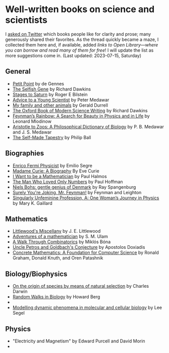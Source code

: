# Well-written books on science and scientists

I [asked on Twitter](https://twitter.com/arghya_dutta_/status/1679955697289576448) which books people like for clarity and prose; many generously shared their favorites. As the thread quickly became a maze, I collected them here and, if available, added *links to Open Library—where you can borrow and read many of them for free*! I will update the list as more suggestions come in. (Last updated: 2023-07-15, Saturday)

## General

- [Petit Point](https://www.worldscientific.com/worldscibooks/10.1142/5626#t=aboutBook) by de Gennes
- [The Selfish Gene](https://openlibrary.org/books/OL4554174M/The_selfish_gene) by Richard Dawkins
- [Stages to Saturn](https://openlibrary.org/books/OL7070622M/Stages_to_Saturn) by Roger E Bilstein
- [Advice to a Young Scientist](https://openlibrary.org/works/OL2471122W/Advice_to_a_Young_Scientist) by Peter Medawar
- [My family and other animals](https://openlibrary.org/works/OL10509141W/My_Family_and_other_Animals) by Gerald Durrell
- [The Oxford Book of Modern Science Writing](https://openlibrary.org/works/OL1966492W/The_Oxford_Book_of_Modern_Science_Writing) by Richard Dawkins
- [Feynman’s Rainbow: A Search for Beauty in Physics and in Life](https://openlibrary.org/works/OL7986162W/Feynman%27s_Rainbow) by Leonard Mlodinow
- [Aristotle to Zoos: A Philosophical Dictionary of Biology](https://openlibrary.org/works/OL2471133W/Aristotle_to_zoos) by P. B. Medawar and J. S. Medawar
- [The Self-Made Tapestry](https://openlibrary.org/works/OL7918257W/The_Self-Made_Tapestry?edition=key%3A/books/OL7399940M) by Philip Ball

## Biographies

- [Enrico Fermi Physicist](https://openlibrary.org/works/OL8254481W/Enrico_Fermi) by Emilio Segre
- [Madame Curie: A Biography](https://openlibrary.org/works/OL1439437W/Madame_Curie?edition=key%3A/books/OL6040407M) By Eve Curie
- [I Want to be a Mathematician](https://openlibrary.org/works/OL2776841W/I_want_to_be_a_mathematician?edition=key%3A/books/OL18288933M) by Paul Halmos
- [The Man Who Loved Only Numbers](https://openlibrary.org/works/OL1857638W/The_Man_Who_Loved_Only_Numbers?edition=key%3A/books/OL354306M) by Paul Hoffman
- [Niels Bohs: gentle genius of Denmark](https://openlibrary.org/works/OL14855244W/Niels_Bohr?edition=key%3A/books/OL1099064M) by Ray Spangenburg
- [Surely You're Joking, Mr. Feynman!](https://openlibrary.org/works/OL514629W/Surely_You%27re_Joking_Mr._Feynman) by Feynman and Leighton
- [Singularly Unfeminine Profession, A: One Woman’s Journey in Physics](https://openlibrary.org/works/OL20022366W/A_singularly_unfeminine_profession) by Mary K. Gaillard

## Mathematics

- [Littlewood's Miscellany](https://openlibrary.org/books/OL2716488M/Littlewood's_Miscellany) by J. E. Littlewood
- [Adventures of a mathematician](https://www.ucpress.edu/book/9780520071544/adventures-of-a-mathematician) by S. M. Ulam
- [A Walk Through Combinatorics](https://openlibrary.org/works/OL20904831W/Walk_Through_Combinatorics_A?edition=key%3A/books/OL28316274M) by Miklós Bóna
- [Uncle Petros and Goldbach's Conjecture](https://openlibrary.org/works/OL965997W/Ho_theios_Petros_kai_he%CC%84_eikasia_tou_gkolntmpach?edition=key%3A/books/OL3987007M) by Apostolos Doxiadis
- [Concrete Mathematics: A Foundation for Computer Science](https://openlibrary.org/works/OL3951639W/Concrete_mathematics?edition=key%3A/books/OL1429049M) by Ronald Graham, Donald Knuth, and Oren Patashnik

## Biology/Biophysics

- [On the origin of species by means of natural selection](https://openlibrary.org/works/OL515051W/On_the_origin_of_species_by_means_of_natural_selection) by Charles Darwin
- [Random Walks in Biology](https://openlibrary.org/works/OL3915910W/Random_walks_in_biology) by Howard Berg
-
- [Modelling dynamic phenomena in molecular and cellular biology](https://openlibrary.org/works/OL18144483W/Modeling_dynamic_phenomena_in_molecular_and_cellular_biology) by Lee Segel

## Physics

- "Electricity and Magnetism" by Edward Purcell and David Morin
-
